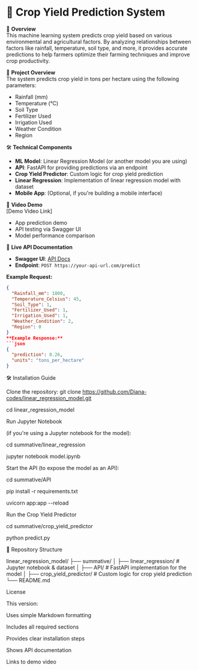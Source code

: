 # 🌾 Crop Yield Prediction System

📌 **Overview**  
This machine learning system predicts crop yield based on various environmental and agricultural factors. By analyzing relationships between factors like rainfall, temperature, soil type, and more, it provides accurate predictions to help farmers optimize their farming techniques and improve crop productivity.

📌 **Project Overview**  
The system predicts crop yield in tons per hectare using the following parameters:
- Rainfall (mm)
- Temperature (°C)
- Soil Type
- Fertilizer Used
- Irrigation Used
- Weather Condition
- Region

🛠️ **Technical Components**  
- **ML Model**: Linear Regression Model (or another model you are using)
- **API**: FastAPI for providing predictions via an endpoint
- **Crop Yield Predictor**: Custom logic for crop yield prediction
- **Linear Regression**: Implementation of linear regression model with dataset
- **Mobile App**: (Optional, if you're building a mobile interface)

🎥 **Video Demo**  
[Demo Video Link]  
- App prediction demo
- API testing via Swagger UI
- Model performance comparison

🔗 **Live API Documentation**  
- **Swagger UI**: [API Docs](https://your-api-url.com/docs)
- **Endpoint**: `POST https://your-api-url.com/predict`

**Example Request:**
```json
{
  "Rainfall_mm": 1800,
  "Temperature_Celsius": 45,
  "Soil_Type": 1,
  "Fertilizer_Used": 1,
  "Irrigation_Used": 1,
  "Weather_Condition": 2,
  "Region": 0
}
**Example Response:**
```json
{
  "prediction": 8.26,
  "units": "tons_per_hectare"
}
```
🛠️ Installation Guide

Clone the repository:
git clone https://github.com/Diana-codes/linear_regression_model.git

cd linear_regression_model

Run Jupyter Notebook

(if you're using a Jupyter notebook for the model):

cd summative/linear_regression

jupyter notebook model.ipynb

Start the API (to expose the model as an API):

cd summative/API

pip install -r requirements.txt

uvicorn app:app --reload

Run the Crop Yield Predictor

cd summative/crop_yield_predictor

python predict.py

📂 Repository Structure


linear_regression_model/
├── summative/
│   ├── linear_regression/  # Jupyter notebook & dataset
│   ├── API/                     # FastAPI implementation for the model
│   ├── crop_yield_predictor/    # Custom logic for crop yield prediction
└── README.md

License

This version:


Uses simple Markdown formatting

Includes all required sections

Provides clear installation steps

Shows API documentation

Links to demo video
